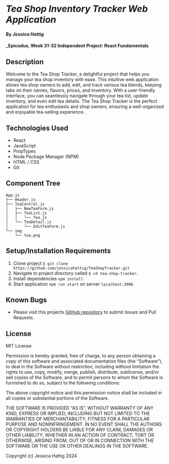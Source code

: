 # _Tea Shop Inventory Tracker Web Application_

#### By _**Jessica Hattig**_

#### _Epicodus, Week 31-32 Independent Project: React Fundamentals

## Description
Welcome to the Tea Shop Tracker, a delightful project that helps you manage your tea shop inventory with ease. This intuitive web application allows tea shop owners to add, edit, and track various tea blends, keeping tabs on their names, flavors, prices, and inventory. With a user-friendly interface, you can seamlessly navigate through your tea list, update inventory, and even edit tea details. The Tea Shop Tracker is the perfect application for tea enthusiasts and shop owners, ensuring a well-organized and enjoyable tea-selling experience.

## Technologies Used
- React
- JavaScript
- PropTypes
- Node Package Manager (NPM)
- HTML / CSS
- Git

## Component Tree
```
App.js
├── Header.js
├── TeaControl.js
│   ├── NewTeaForm.js
│   ├── TeaList.js
│   │   └── Tea.js
│   └── TeaDetail.js
│       └── EditTeaForm.js
└── img
    └── tea.png
```



## Setup/Installation Requirements
1. Clone project `$ git clone https://github.com/jessicahattig/TeaShopTracker.git`
2. Navigate to project directory called `$ cd tea-shop-tracker`. 
3. Install dependencies `npm install`.
4. Start application `npm run start` on server `localhost:3000`.

## Known Bugs
- Please visit this projects [GitHub repository]() to submit Issues and Pull Requests.

## License
MIT License

Permission is hereby granted, free of charge, to any person obtaining a copy of this software and associated documentation files (the “Software”), to deal in the Software without restriction, including without limitation the rights to use, copy, modify, merge, publish, distribute, sublicense, and/or sell copies of the Software, and to permit persons to whom the Software is furnished to do so, subject to the following conditions:

The above copyright notice and this permission notice shall be included in all copies or substantial portions of the Software.

THE SOFTWARE IS PROVIDED “AS IS”, WITHOUT WARRANTY OF ANY KIND, EXPRESS OR IMPLIED, INCLUDING BUT NOT LIMITED TO THE WARRANTIES OF MERCHANTABILITY, FITNESS FOR A PARTICULAR PURPOSE AND NONINFRINGEMENT. IN NO EVENT SHALL THE AUTHORS OR COPYRIGHT HOLDERS BE LIABLE FOR ANY CLAIM, DAMAGES OR OTHER LIABILITY, WHETHER IN AN ACTION OF CONTRACT, TORT OR OTHERWISE, ARISING FROM, OUT OF OR IN CONNECTION WITH THE SOFTWARE OR THE USE OR OTHER DEALINGS IN THE SOFTWARE.

Copyright (c) Jessica Hattig 2024